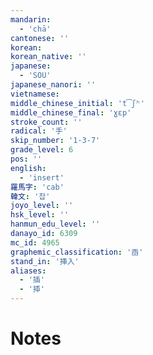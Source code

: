 ```yaml
---
mandarin:
  - 'chā'
cantonese: ''
korean:
korean_native: ''
japanese:
  - 'SOU'
japanese_nanori: ''
vietnamese:
middle_chinese_initial: 't͡ʃʰ'
middle_chinese_final: 'ɣɛp'
stroke_count: ''
radical: '手'
skip_number: '1-3-7'
grade_level: 6
pos: ''
english:
  - 'insert'
羅馬字: 'cab'
韓文: '찹'
joyo_level: ''
hsk_level: ''
hanmun_edu_level: ''
danayo_id: 6309
mc_id: 4965
graphemic_classification: '臿'
stand_in: '挿入'
aliases:
  - '插'
  - '揷'
---
```


# Notes
